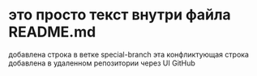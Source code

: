 # это просто текст внутри файла README.md
добавлена строка в ветке special-branch
эта конфликтующая строка добавлена в удаленном репозитории через UI GitHub
